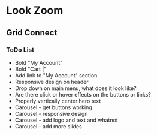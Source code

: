 # Look Zoom

## Grid Connect

### ToDo List

- Bold "My Account"
- Bold "Cart |"
- Add link to "My Account" section
- Responsive design on header
- Drop down on main menu, what does it look like?
- Are there click or hover effects on the buttons or links?
- Properly vertically center hero text
- Carousel - get buttons working
- Carousel - responsive design
- Carousel - add logo and text and whatnot
- Carousel - add more slides
